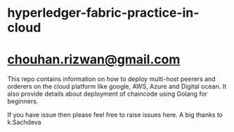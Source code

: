 # hyperledger-fabric-practice-in-cloud
# chouhan.rizwan@gmail.com


This repo contains information on how to deploy multi-host peerers and orderers on the cloud platform like google, AWS, Azure and Digital ocean. It also provide details about deployment of chaincode using Golang for beginners.


If you have issue then please feel free to raise issues here. A big thanks to k.Sachdeva 
